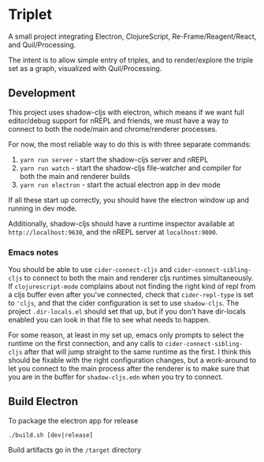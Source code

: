 # Triplet

A small project integrating Electron, ClojureScript, Re-Frame/Reagent/React,
and Quil/Processing.

The intent is to allow simple entry of triples, and to render/explore the
triple set as a graph, visualized with Quil/Processing.

## Development
This project uses shadow-cljs with electron, which means if we want full
editor/debug support for nREPL and friends, we must have a way to connect to
both the node/main and chrome/renderer processes.

For now, the most reliable way to do this is with three separate commands:

1. `yarn run server` - start the shadow-cljs server and nREPL
2. `yarn run watch` - start the shadow-cljs file-watcher and compiler for both the main and renderer builds
3. `yarn run electron` - start the actual electron app in dev mode

If all these start up correctly, you should have the electron window up and
running in dev mode.

Additionally, shadow-cljs should have a runtime inspector available at
`http://localhost:9630`, and the nREPL server at `localhost:9000`.

### Emacs notes
You should be able to use `cider-connect-cljs` and `cider-connect-sibling-cljs`
to connect to both the main and renderer cljs runtimes simultaneously.  If
`clojurescript-mode` complains about not finding the right kind of repl from a
cljs buffer even after you've connected, check that `cider-repl-type` is set to
`'cljs`, and that the cider configuration is set to use `shadow-cljs`.  The
project `.dir-locals.el` should set that up, but if you don't have dir-locals
enabled you can look in that file to see what needs to happen.

For some reason, at least in my set up, emacs only prompts to select the runtime
on the first connection, and any calls to `cider-connect-sibling-cljs` after
that will jump straight to the same runtime as the first.  I think this should
be fixable with the right configuration changes, but a work-around to let you
connect to the main process after the renderer is to make sure that you are in
the buffer for `shadow-cljs.edn` when you try to connect.


## Build Electron

To package the electron app for release
```
./build.sh [dev|release]
```
Build artifacts go in the `/target` directory
